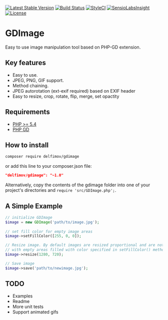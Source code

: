 [![Latest Stable Version](https://poser.pugx.org/delfimov/gdimage/v/stable)](https://packagist.org/packages/delfimov/gdimage)
[![Build Status](https://travis-ci.org/delfimov/GDImage.svg?branch=master)](https://travis-ci.org/delfimov/GDImage)
[![StyleCI](https://styleci.io/repos/99135056/shield?branch=master)](https://styleci.io/repos/99135056)
[![SensioLabsInsight](https://insight.sensiolabs.com/projects/a6ab283e-ac26-4ff2-9b71-9aa2f0a45fbc/mini.png)](https://insight.sensiolabs.com/projects/a6ab283e-ac26-4ff2-9b71-9aa2f0a45fbc)
[![License](https://img.shields.io/badge/license-MIT-blue.svg)](https://github.com/delfimov/GDImage/blob/master/LICENSE)

# GDImage

Easy to use image manipulation tool based on PHP-GD extension.

## Key features

 * Easy to use.
 * JPEG, PNG, GIF support. 
 * Method chaining.
 * JPEG autorotation (ext-exif required) based on EXIF header
 * Easy to resize, crop, rotate, flip, merge, set opactity

## Requirements

 * [PHP >= 5.4](http://www.php.net/)
 * [PHP GD](http://php.net/manual/image.installation.php)

## How to install

```sh
composer require delfimov/gdimage
```

or add this line to your composer.json file:

```json
"delfimov/gdimage": "~1.0"
```


Alternatively, copy the contents of the gdimage folder into one of 
your project's directories and `require 'src/GDImage.php';`. 

## A Simple Example

```php
// initialize GDImage
$image = new GDImage('path/to/image.jpg');
 
// set fill color for empty image areas
$image->setFillColor([255, 0, 0]);

// Resize image. By default images are resized proportional and are not cropped,  
// with empty areas filled with color specified in setFillColor() method
$image->resize(1280, 720);

// Save image
$image->save('path/to/newimage.jpg');
```

## TODO

 * Examples
 * Readme
 * More unit tests
 * Support animated gifs

